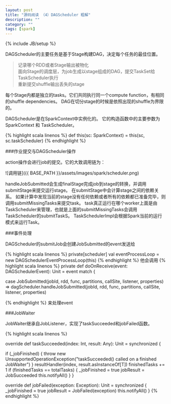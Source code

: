 ```yaml
---
layout: post
title: "源码阅读 （4）DAGScheduler 粗解"
description: ""
category: ""
tags: [spark]
---
```

{% include JB/setup %}

DAGScheduler的主要任务是基于Stage构建DAG，决定每个任务的最佳位置。

> 记录哪个RDD或者Stage输出被物化    
> 面向Stage的调度层，为job生成以stage组成的DAG，提交TaskSet给TaskScheduler执行    
> 重新提交shuffle输出丢失的stage

每个Stage内都是独立的tasks。它们共同执行同一个compute function，有相同的shuffle dependencies。
DAG在切分stage的时候是依照出现的shuffle为界限的。

DAGScheduler是在SparkContext中实例化的。
它的构造函数中的主要参数为 SparkContext 和 TaskScheduler。

{% highlight scala linenos %}
def this(sc: SparkContext) = this(sc, sc.taskScheduler)
{% endhighlight %}


###作业提交与DAGScheduler操作   

action操作会进行job的提交。它的大致调用链为：

![调用链]({{ BASE_PATH }}/assets/images/spark/scheduler.png)

handleJobSubmitted会生成finalStage完成job到stage的转换，并调用submitStage来提交运行stage。
在submitStage中会计算stage之间的依赖关系。
如果计算中发现当前的stage没有任何依赖或者所有的依赖都已准备完毕，则调用submitMissingTasks来提交task。
task真正运行在哪个worker上面是由TaskScheduler来管理，也就是上面的submitMissingTasks会调用TaskScheduler的submitTaskS。
TaskSchedulerImpl会根据Spark当前的运行模式来运行Task。

###事件处理

DAGScheduler的submitJob会创建JobSubmitted的event发送给

{% highlight scala linenos %}
private[scheduler] val eventProcessLoop = new DAGSchedulerEventProcessLoop(this)
{% endhighlight %}
他会调用
{% highlight scala linenos %}
private def doOnReceive(event: DAGSchedulerEvent): Unit = event match {

  case JobSubmitted(jobId, rdd, func, partitions, callSite, listener, properties) =>
    dagScheduler.handleJobSubmitted(jobId, rdd, func, partitions, callSite, listener, properties)

{% endhighlight %}
来处理event

###JobWaiter

JobWaiter继承自JobListener，实现了taskSucceeded和jobFailed函数。

{% highlight scala linenos %}

override def taskSucceeded(index: Int, result: Any): Unit = synchronized {

  if (_jobFinished) {
    throw new UnsupportedOperationException("taskSucceeded() called on a finished JobWaiter")
  }
  resultHandler(index, result.asInstanceOf[T])
  finishedTasks += 1
  if (finishedTasks == totalTasks) {
    _jobFinished = true
    jobResult = JobSucceeded
    this.notifyAll()
  }
}

override def jobFailed(exception: Exception): Unit = synchronized {
  _jobFinished = true
  jobResult = JobFailed(exception)
  this.notifyAll()
}
{% endhighlight %}

